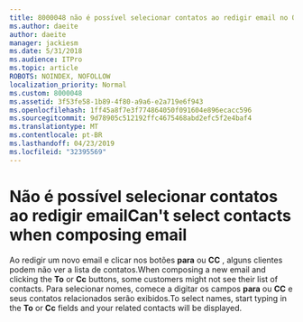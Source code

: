 ```yaml
---
title: 8000048 não é possível selecionar contatos ao redigir email no Outlook.com
ms.author: daeite
author: daeite
manager: jackiesm
ms.date: 5/31/2018
ms.audience: ITPro
ms.topic: article
ROBOTS: NOINDEX, NOFOLLOW
localization_priority: Normal
ms.custom: 8000048
ms.assetid: 3f53fe58-1b89-4f80-a9a6-e2a719e6f943
ms.openlocfilehash: 1ff45a8f7e3f774864050f091604e896ecacc596
ms.sourcegitcommit: 9d78905c512192ffc4675468abd2efc5f2e4baf4
ms.translationtype: MT
ms.contentlocale: pt-BR
ms.lasthandoff: 04/23/2019
ms.locfileid: "32395569"
---
```

# <a name="cant-select-contacts-when-composing-email"></a><span data-ttu-id="3cc5e-102">Não é possível selecionar contatos ao redigir email</span><span class="sxs-lookup"><span data-stu-id="3cc5e-102">Can't select contacts when composing email</span></span>

<span data-ttu-id="3cc5e-103">Ao redigir um novo email e clicar nos botões **para** ou **CC** , alguns clientes podem não ver a lista de contatos.</span><span class="sxs-lookup"><span data-stu-id="3cc5e-103">When composing a new email and clicking the **To** or **Cc** buttons, some customers might not see their list of contacts.</span></span> <span data-ttu-id="3cc5e-104">Para selecionar nomes, comece a digitar os campos **para** ou **CC** e seus contatos relacionados serão exibidos.</span><span class="sxs-lookup"><span data-stu-id="3cc5e-104">To select names, start typing in the **To** or **Cc** fields and your related contacts will be displayed.</span></span> 
  


